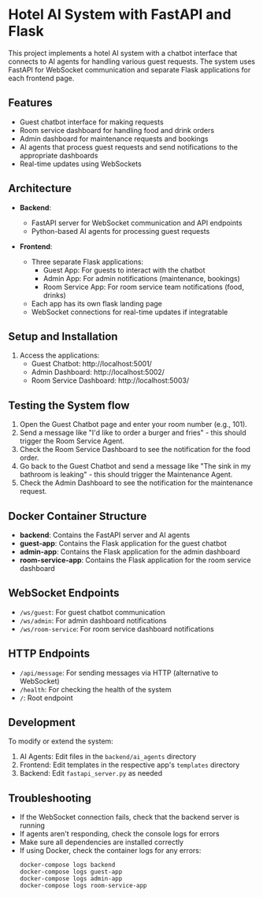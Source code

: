 # Hotel AI System with FastAPI and Flask

This project implements a hotel AI system with a chatbot interface that connects to AI agents for handling various guest requests. The system uses FastAPI for WebSocket communication and separate Flask applications for each frontend page.

## Features

- Guest chatbot interface for making requests
- Room service dashboard for handling food and drink orders
- Admin dashboard for maintenance requests and bookings
- AI agents that process guest requests and send notifications to the appropriate dashboards
- Real-time updates using WebSockets

## Architecture

- **Backend**:
  - FastAPI server for WebSocket communication and API endpoints
  - Python-based AI agents for processing guest requests

- **Frontend**:
  - Three separate Flask applications:
    - Guest App: For guests to interact with the chatbot
    - Admin App: For admin notifications (maintenance, bookings)
    - Room Service App: For room service team notifications (food, drinks)
  - Each app has its own flask landing page
  - WebSocket connections for real-time updates if integratable 

## Setup and Installation

1. Access the applications:
   - Guest Chatbot: http://localhost:5001/
   - Admin Dashboard: http://localhost:5002/
   - Room Service Dashboard: http://localhost:5003/

## Testing the System flow

1. Open the Guest Chatbot page and enter your room number (e.g., 101).
2. Send a message like "I'd like to order a burger and fries" - this should trigger the Room Service Agent.
3. Check the Room Service Dashboard to see the notification for the food order.
4. Go back to the Guest Chatbot and send a message like "The sink in my bathroom is leaking" - this should trigger the Maintenance Agent.
5. Check the Admin Dashboard to see the notification for the maintenance request.

## Docker Container Structure

- **backend**: Contains the FastAPI server and AI agents
- **guest-app**: Contains the Flask application for the guest chatbot
- **admin-app**: Contains the Flask application for the admin dashboard
- **room-service-app**: Contains the Flask application for the room service dashboard

## WebSocket Endpoints

- `/ws/guest`: For guest chatbot communication
- `/ws/admin`: For admin dashboard notifications
- `/ws/room-service`: For room service dashboard notifications

## HTTP Endpoints

- `/api/message`: For sending messages via HTTP (alternative to WebSocket)
- `/health`: For checking the health of the system
- `/`: Root endpoint

## Development

To modify or extend the system:

1. AI Agents: Edit files in the `backend/ai_agents` directory
2. Frontend: Edit templates in the respective app's `templates` directory
3. Backend: Edit `fastapi_server.py` as needed

## Troubleshooting

- If the WebSocket connection fails, check that the backend server is running
- If agents aren't responding, check the console logs for errors
- Make sure all dependencies are installed correctly
- If using Docker, check the container logs for any errors:
  ```
  docker-compose logs backend
  docker-compose logs guest-app
  docker-compose logs admin-app
  docker-compose logs room-service-app